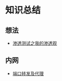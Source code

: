 # 知识总结
## 想法
+ [渗透测试之我的渗透观](https://blog.csdn.net/Blood_Pupil/article/details/88236244)
## 内网
+ [端口转发及代理](https://blog.csdn.net/Blood_Pupil/article/details/88913145)
